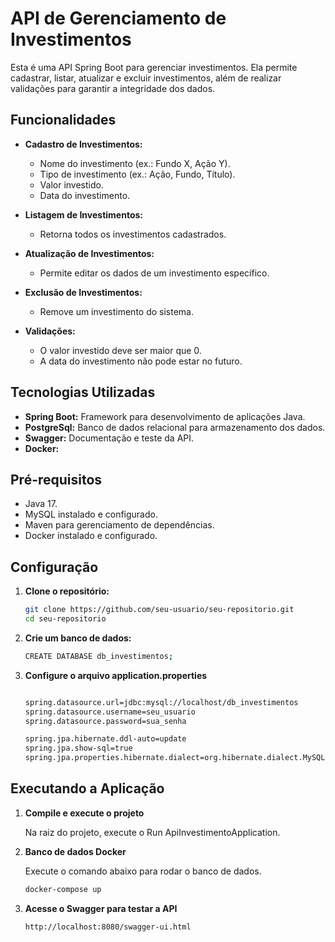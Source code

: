 # API de Gerenciamento de Investimentos

Esta é uma API Spring Boot para gerenciar investimentos. Ela permite cadastrar, listar, atualizar e excluir investimentos, além de realizar validações para garantir a integridade dos dados.

## Funcionalidades

- **Cadastro de Investimentos:**
    - Nome do investimento (ex.: Fundo X, Ação Y).
    - Tipo de investimento (ex.: Ação, Fundo, Título).
    - Valor investido.
    - Data do investimento.

- **Listagem de Investimentos:**
    - Retorna todos os investimentos cadastrados.

- **Atualização de Investimentos:**
    - Permite editar os dados de um investimento específico.

- **Exclusão de Investimentos:**
    - Remove um investimento do sistema.

- **Validações:**
    - O valor investido deve ser maior que 0.
    - A data do investimento não pode estar no futuro.

## Tecnologias Utilizadas

- **Spring Boot:** Framework para desenvolvimento de aplicações Java.
- **PostgreSql:** Banco de dados relacional para armazenamento dos dados.
- **Swagger:** Documentação e teste da API.
- **Docker:** 

## Pré-requisitos

- Java 17.
- MySQL instalado e configurado.
- Maven para gerenciamento de dependências.
- Docker instalado e configurado.

## Configuração

1. **Clone o repositório:**

   ```bash
   git clone https://github.com/seu-usuario/seu-repositorio.git
   cd seu-repositorio
   
2. **Crie um banco de dados:**

    ```bash
   CREATE DATABASE db_investimentos;
   
3. **Configure o arquivo application.properties**

    ```bash

    spring.datasource.url=jdbc:mysql://localhost/db_investimentos
    spring.datasource.username=seu_usuario
    spring.datasource.password=sua_senha

    spring.jpa.hibernate.ddl-auto=update
    spring.jpa.show-sql=true
    spring.jpa.properties.hibernate.dialect=org.hibernate.dialect.MySQL8Dialect 
   
## Executando a Aplicação

1. **Compile e execute o projeto**

    Na raiz do projeto, execute o Run ApiInvestimentoApplication.


2. **Banco de dados Docker**

    Execute o comando abaixo para rodar o banco de dados.
    
    ```bash
   docker-compose up
   
3. **Acesse o Swagger para testar a API**

    ```bash
   http://localhost:8080/swagger-ui.html